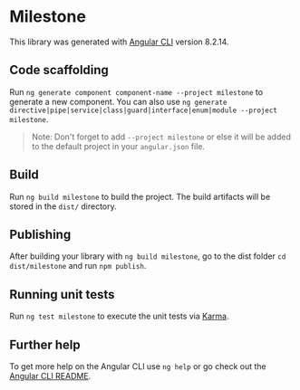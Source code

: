 # Milestone

This library was generated with [Angular CLI](https://github.com/angular/angular-cli) version
8.2.14.

## Code scaffolding

Run `ng generate component component-name --project milestone` to generate a new component. You can
also use `ng generate directive|pipe|service|class|guard|interface|enum|module --project milestone`.

> Note: Don't forget to add `--project milestone` or else it will be added to the default project in
> your `angular.json` file.

## Build

Run `ng build milestone` to build the project. The build artifacts will be stored in the `dist/`
directory.

## Publishing

After building your library with `ng build milestone`, go to the dist folder `cd dist/milestone` and
run `npm publish`.

## Running unit tests

Run `ng test milestone` to execute the unit tests via [Karma](https://karma-runner.github.io).

## Further help

To get more help on the Angular CLI use `ng help` or go check out the
[Angular CLI README](https://github.com/angular/angular-cli/blob/master/README.md).
